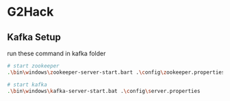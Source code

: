 # G2Hack

## Kafka Setup
run these command in kafka folder
```bash
# start zookeeper
.\bin\windows\zookeeper-server-start.bart .\config\zookeeper.properties
```
```bash
# start kafka
.\bin\windows\kafka-server-start.bat .\config\server.properties
```

